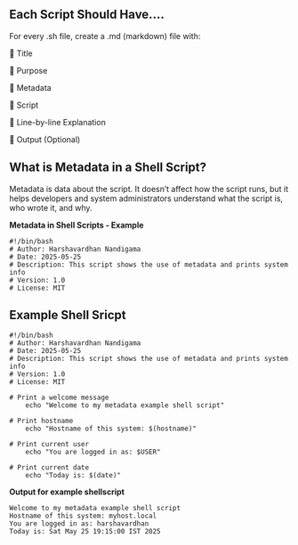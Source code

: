 


## Each Script Should Have....
For every .sh file, create a .md (markdown) file with:

🔹 Title

🔹 Purpose

🔹 Metadata

🔹 Script

🔹 Line-by-line Explanation

🔹 Output (Optional)


##  What is Metadata in a Shell Script?

Metadata is data about the script. It doesn’t affect how the script runs, but it helps developers and system administrators understand what the script is, who wrote it, and why.

 **Metadata in Shell Scripts - Example**

    #!/bin/bash
    # Author: Harshavardhan Nandigama
    # Date: 2025-05-25
    # Description: This script shows the use of metadata and prints system info
    # Version: 1.0
    # License: MIT


## Example Shell Sricpt

    #!/bin/bash
    # Author: Harshavardhan Nandigama
    # Date: 2025-05-25
    # Description: This script shows the use of metadata and prints system info
    # Version: 1.0
    # License: MIT

    # Print a welcome message
        echo "Welcome to my metadata example shell script"

    # Print hostname
        echo "Hostname of this system: $(hostname)"

    # Print current user
        echo "You are logged in as: $USER"

    # Print current date
        echo "Today is: $(date)"

**Output for example shellscript**

    Welcome to my metadata example shell script
    Hostname of this system: myhost.local
    You are logged in as: harshavardhan
    Today is: Sat May 25 19:15:00 IST 2025
